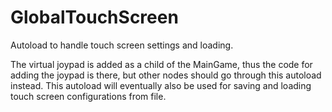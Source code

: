 # GlobalTouchScreen
Autoload to handle touch screen settings and loading.

The virtual joypad is added as a child of the MainGame, thus the code for adding the joypad is there, but other nodes should go through this autoload instead. This autoload will eventually also be used for saving and loading touch screen configurations from file.
